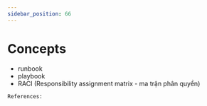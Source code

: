 ```yaml
---
sidebar_position: 66
---
```


# Concepts
- runbook
- playbook
- RACI (Responsibility assignment matrix - ma trận phân quyền)

`References:`           


